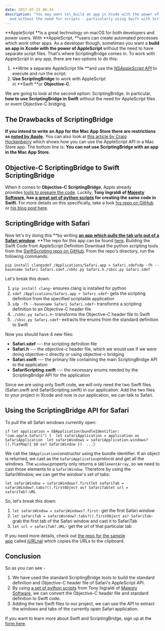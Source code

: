 ```yaml
---
date: 2017-07-15 06:34
description: "You may want to\_build an app in Xcode with the power of AppleScript
  and without the need for scripts - particularly using Swift with ScriptingBridge."
---
```

**AppleScript **is a great technology on macOS for both developers and
power users. With **AppleScript, **users can create automated processes
which work other apps. As a developer though, sometimes you want
a **build an app in Xcode with the power of AppleScript** without the
need to have separate script files. That\'s where ScriptingBridge comes
in. To work with AppleScript in any app, there are two options to do
this:

1.  **Write a separate AppleScript file **and use the [*NSAppleScript
    API*](https://developer.apple.com/documentation/foundation/scripting_support)
    to execute and run the script.
2.  **Use ScriptingBridge** to work with AppleScript
    in **Swift **or **Objective-C**.

We are going to look at the second option: ScriptingBridge. In
particular, **how to use ScriptingBridge in Swift** without the need for
AppleScript files or event Objective-C bridging.

## The Drawbacks of ScriptingBridge

**If you intend to write an App for the Mac App Store there are
restrictions as **[**noted by
Apple**](https://developer.apple.com/library/content/qa/qa1888/_index.html)**.** You
can also look at [this article by Craig
Hockenberry](https://www.objc.io/issues/14-mac/sandbox-scripting/) which
shows how you can use the AppleScript API in a Mac Store app. The bottom
line is: **You can not use ScriptingBridge with an app in the Mac App
Store.**

## Objective-C ScriptingBridge to Swift ScriptingBridge

When it comes to **Objective-C ScriptingBridge**, Apple already
provides [tools to prepare the
code](https://developer.apple.com/library/content/documentation/Cocoa/Conceptual/ScriptingBridgeConcepts/UsingScriptingBridge/UsingScriptingBridge.html#//apple_ref/doc/uid/TP40006104-CH4-DontLinkElementID_12).
Luckily, **Tony Ingraldi of **[**Majesty
Software**](http://majestysoftware.com/)**, has **[**a great set of
python scripts**](https://github.com/tingraldi/SwiftScripting)** for
creating the same code in Swift.** For more details on this
specifically, take a look [his repo on
GitHub](https://github.com/tingraldi/SwiftScripting) or [his blog post
here](https://majestysoftware.wordpress.com/2015/03/31/swift-scripting-part-1/).

## ScriptingBridge with Safari

Now let's try doing this **by writing **[**an app which pulls the tab
urls out of a Safari
window**](https://github.com/brightdigit/jURLnal)**. **The repo for this
app can be found [here](https://github.com/brightdigit/jURLnal).
Building the Swift Code from AppleScript Definition Download the python
scripting tools from the [SwiftScripting repo on
GitHub](https://github.com/tingraldi/SwiftScripting). From the repo's
directory, run the following commands:

``` {.wp-block-code}
pip install clangsdef /Applications/Safari.app > Safari.sdefsdp -fh --basename Safari Safari.sdef./sbhc.py Safari.h./sbsc.py Safari.sdef
```

Let's break this down:

1.  `pip install clang`- ensures clang is installed for python
2.  `sdef /Applications/Safari.app > Safari.sdef`- gets the scripting
    definition from the specified scriptable application
3.  `sdp -fh --basename Safari Safari.sdef`- transforms a scripting
    definition to an Objective-C header file
4.  `./sbhc.py Safari.h`- transforms the Objective-C header file to
    Swift
5.  `./sbsc.py Safari.sdef`- extracts the enums from the standard
    definition to Swift

Now you should have 4 new files:

-   **Safari.sdef** --- the scripting definition file
-   **Safari.h** --- the objective-c header file, which we would use if
    we were doing objective-c directly or using objective-c bridging
-   **Safari.swift** --- the primary file containing the main
    ScriptingBridge API to the application
-   **SafariScripting.swift** --- the necessary enums needed by the
    ScriptingBridge API for the application

Since we are using only Swift code, we will only need the two Swift
files (Safari.swift and SafariScripting.swift) in our application. Add
the two files to your project in Xcode and now in our application, we
can talk to Safari.

## Using the ScriptingBridge API for Safari

To pull the all Safari windows currently open:

``` {.wp-block-code}
if let application = SBApplication(bundleIdentifier: "com.apple.Safari") {  let safariApplication = application as SafariApplication  let safariWindows = safariApplication.windows?().flatMap({ $0 as? SafariWindow })  ...}
```

We call the `SBApplication`constructor using the bundle identifier. If
an object is returned, we cast as the `SafariApplication`protocol and
get all the windows. The `windows`property only returns
a `SBElementArray`, so we need to cast those elements to
a `SafariWindow`. Therefore by using the SafariWindow, we can get the
window's set of tabs:

``` {.wp-block-code}
let safariWindow = safariWindows?.firstlet safariTab = safariWindow?.tabs?().firstObject as? SafariTablet url = safariTab?.URL
```

So, let's break this down:

1.  `let safariWindow = safariWindows?.first`- get the first Safari
    window
2.  `let safariTab = safariWindow?.tabs?().firstObject as? SafariTab`-
    grab the first tab of the Safari window and cast it to SafariTab
3.  `let url = safariTab?.URL`- get the url of that particular tab

If you need more details, check out [the repo for the sample
app](https://github.com/brightdigit/jURLnal) called [jURLnal](https://github.com/brightdigit/jURLnal)
which copies the URLs to the clipboard.

## Conclusion

So as you can see -

1.  We have used the standard ScriptingBridge tools to build the
    standard definition and Objective-C header file of Safari's
    AppleScript API.
2.  By using [a set of python
    scripts](https://github.com/tingraldi/SwiftScripting) from Tony
    Ingraldi of [Majesty Software](http://majestysoftware.com/), we can
    convert the Objective-C header file and standard definition to Swift
    code.
3.  Adding the two Swift files to our project, we can use the API to
    extract the windows and tabs of the currently open Safari
    application.

If you want to learn more about Swift and ScriptingBridge, sign up at
the [form here](http://eepurl.com/dNQNAw).
